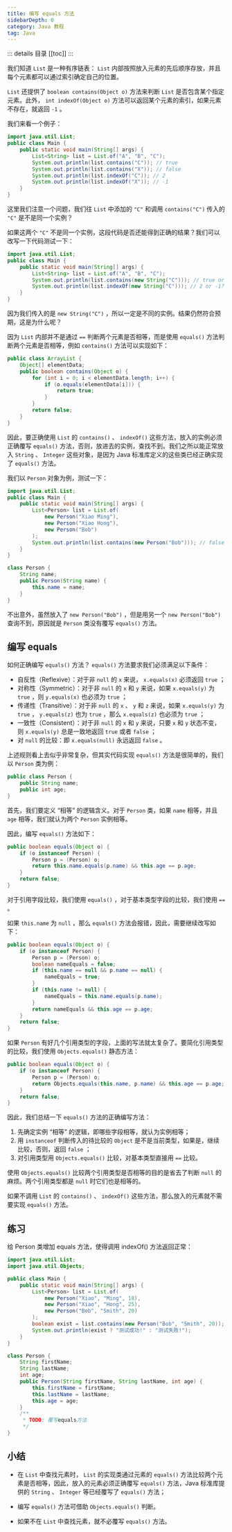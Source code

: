 ```yaml
---
title: 编写 equals 方法
sidebarDepth: 0
category: Java 教程
tag: Java
---
```


::: details 目录
[[toc]]
:::

我们知道 `List` 是一种有序链表： `List` 内部按照放入元素的先后顺序存放，并且每个元素都可以通过索引确定自己的位置。

`List` 还提供了 `boolean contains(Object o)` 方法来判断 `List` 是否包含某个指定元素。此外， `int indexOf(Object o)` 方法可以返回某个元素的索引，如果元素不存在，就返回 `-1` 。

我们来看一个例子：

```java
import java.util.List;
public class Main {
    public static void main(String[] args) {
        List<String> list = List.of("A", "B", "C");
        System.out.println(list.contains("C")); // true
        System.out.println(list.contains("X")); // false
        System.out.println(list.indexOf("C")); // 2
        System.out.println(list.indexOf("X")); // -1
    }
}
```

这里我们注意一个问题，我们往 `List` 中添加的 `"C"` 和调用 `contains("C")` 传入的 `"C"` 是不是同一个实例？

如果这两个 `"C"` 不是同一个实例，这段代码是否还能得到正确的结果？我们可以改写一下代码测试一下：

```java
import java.util.List;
public class Main {
    public static void main(String[] args) {
        List<String> list = List.of("A", "B", "C");
        System.out.println(list.contains(new String("C"))); // true or false?
        System.out.println(list.indexOf(new String("C"))); // 2 or -1?
    }
}
```

因为我们传入的是 `new String("C")` ，所以一定是不同的实例。结果仍然符合预期，这是为什么呢？

因为 `List` 内部并不是通过 `==` 判断两个元素是否相等，而是使用 `equals()` 方法判断两个元素是否相等，例如 `contains()` 方法可以实现如下：

```java
public class ArrayList {
    Object[] elementData;
    public boolean contains(Object o) {
        for (int i = 0; i < elementData.length; i++) {
            if (o.equals(elementData[i])) {
                return true;
            }
        }
        return false;
    }
}
```

因此，要正确使用 `List` 的 `contains()` 、 `indexOf()` 这些方法，放入的实例必须正确覆写 `equals()` 方法，否则，放进去的实例，查找不到。我们之所以能正常放入 `String` 、 `Integer` 这些对象，是因为 Java 标准库定义的这些类已经正确实现了 `equals()` 方法。

我们以 `Person` 对象为例，测试一下：

```java
import java.util.List;
public class Main {
    public static void main(String[] args) {
        List<Person> list = List.of(
            new Person("Xiao Ming"),
            new Person("Xiao Hong"),
            new Person("Bob")
        );
        System.out.println(list.contains(new Person("Bob"))); // false
    }
}

class Person {
    String name;
    public Person(String name) {
        this.name = name;
    }
}
```

不出意外，虽然放入了 `new Person("Bob")` ，但是用另一个 `new Person("Bob")` 查询不到，原因就是 `Person` 类没有覆写 `equals()` 方法。

## 编写 equals

如何正确编写 `equals()` 方法？ `equals()` 方法要求我们必须满足以下条件：

- 自反性（Reflexive）：对于非 `null` 的 `x` 来说， `x.equals(x)` 必须返回 `true` ；
- 对称性（Symmetric）：对于非 `null` 的 `x` 和 `y` 来说，如果 `x.equals(y)` 为 `true` ，则 `y.equals(x)` 也必须为 `true` ；
- 传递性（Transitive）：对于非 `null` 的 `x` 、 `y` 和 `z` 来说，如果 `x.equals(y)` 为 `true` ， `y.equals(z)` 也为 `true` ，那么 `x.equals(z)` 也必须为 `true` ；
- 一致性（Consistent）：对于非 `null` 的 `x` 和 `y` 来说，只要 `x` 和 `y` 状态不变，则 `x.equals(y)` 总是一致地返回 `true` 或者 `false` ；
- 对 `null` 的比较：即 `x.equals(null)` 永远返回 `false` 。

上述规则看上去似乎非常复杂，但其实代码实现 `equals()` 方法是很简单的，我们以 `Person` 类为例：

```java
public class Person {
    public String name;
    public int age;
}
```

首先，我们要定义 “相等” 的逻辑含义。对于 `Person` 类，如果 `name` 相等，并且 `age` 相等，我们就认为两个 `Person` 实例相等。

因此，编写 `equals()` 方法如下：

```java
public boolean equals(Object o) {
    if (o instanceof Person) {
        Person p = (Person) o;
        return this.name.equals(p.name) && this.age == p.age;
    }
    return false;
}
```

对于引用字段比较，我们使用 `equals()` ，对于基本类型字段的比较，我们使用 `==` 。

如果 `this.name` 为 `null` ，那么 `equals()` 方法会报错，因此，需要继续改写如下：

```java
public boolean equals(Object o) {
    if (o instanceof Person) {
        Person p = (Person) o;
        boolean nameEquals = false;
        if (this.name == null && p.name == null) {
            nameEquals = true;
        }
        if (this.name != null) {
            nameEquals = this.name.equals(p.name);
        }
        return nameEquals && this.age == p.age;
    }
    return false;
}
```

如果 `Person` 有好几个引用类型的字段，上面的写法就太复杂了。要简化引用类型的比较，我们使用 `Objects.equals()` 静态方法：

```java
public boolean equals(Object o) {
    if (o instanceof Person) {
        Person p = (Person) o;
        return Objects.equals(this.name, p.name) && this.age == p.age;
    }
    return false;
}
```

因此，我们总结一下 `equals()` 方法的正确编写方法：

1. 先确定实例 “相等” 的逻辑，即哪些字段相等，就认为实例相等；
2. 用 `instanceof` 判断传入的待比较的 `Object` 是不是当前类型，如果是，继续比较，否则，返回 `false` ；
3. 对引用类型用 `Objects.equals()` 比较，对基本类型直接用 `==` 比较。

使用 `Objects.equals()` 比较两个引用类型是否相等的目的是省去了判断 `null` 的麻烦。两个引用类型都是 `null` 时它们也是相等的。

如果不调用 `List` 的 `contains()` 、 `indexOf()` 这些方法，那么放入的元素就不需要实现 `equals()` 方法。

## 练习

给 Person 类增加 equals 方法，使得调用 indexOf() 方法返回正常：

```java
import java.util.List;
import java.util.Objects;

public class Main {
    public static void main(String[] args) {
        List<Person> list = List.of(
            new Person("Xiao", "Ming", 18),
            new Person("Xiao", "Hong", 25),
            new Person("Bob", "Smith", 20)
        );
        boolean exist = list.contains(new Person("Bob", "Smith", 20));
        System.out.println(exist ? "测试成功!" : "测试失败!");
    }
}

class Person {
    String firstName;
    String lastName;
    int age;
    public Person(String firstName, String lastName, int age) {
        this.firstName = firstName;
        this.lastName = lastName;
        this.age = age;
    }
    /**
	 * TODO: 覆写equals方法
	 */
}
```

## 小结

- 在 `List` 中查找元素时， `List` 的实现类通过元素的 `equals()` 方法比较两个元素是否相等，因此，放入的元素必须正确覆写 `equals()` 方法，Java 标准库提供的 `String` 、 `Integer` 等已经覆写了 `equals()` 方法；

- 编写 `equals()` 方法可借助 `Objects.equals()` 判断。

- 如果不在 `List` 中查找元素，就不必覆写 `equals()` 方法。


